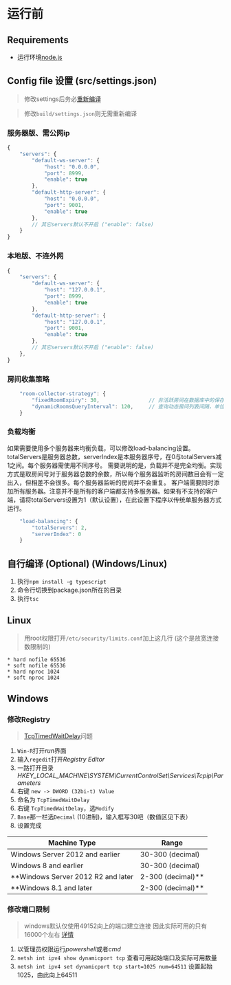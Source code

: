 # 运行前

## Requirements
 - 运行环境[node.js](https://nodejs.org/en/download/)

## Config file 设置 (src/settings.json)
> 修改settings后务必[重新编译](#自行编译-optional-windowslinux)

> 修改`build/settings.json`则无需重新编译

### 服务器版、需公网ip
```javascript
{
    "servers": {
        "default-ws-server": {
            "host": "0.0.0.0",
            "port": 8999,
            "enable": true
        },
        "default-http-server": {
            "host": "0.0.0.0",
            "port": 9001,
            "enable": true
        },
        // 其它servers默认不开启 ("enable": false)
    }
}
```

### 本地版、不连外网
```javascript
{
    "servers": {
        "default-ws-server": {
            "host": "127.0.0.1",
            "port": 8999,
            "enable": true
        },
        "default-http-server": {
            "host": "127.0.0.1",
            "port": 9001,
            "enable": true
        },
        // 其它servers默认不开启 ("enable": false)
    },
}
```


### 房间收集策略
```javascript
    "room-collector-strategy": {
        "fixedRoomExpiry": 30,                // 非活跃房间在数据库中的保存天数
        "dynamicRoomsQueryInterval": 120,     // 查询动态房间列表间隔，单位为秒
    }
```

### 负载均衡
如果需要使用多个服务器来均衡负载，可以修改load-balancing设置。totalServers是服务器总数，serverIndex是本服务器序号，在0与totalServers减1之间。每个服务器需使用不同序号。
需要说明的是，负载并不是完全均衡。实现方式是取房间号对于服务器总数的余数，所以每个服务器监听的房间数目会有一定出入，但相差不会很多。每个服务器监听的房间并不会重复。
客户端需要同时添加所有服务器。注意并不是所有的客户端都支持多服务器。如果有不支持的客户端，请将totalServers设置为1（默认设置），在此设置下程序以传统单服务器方式运行。
```javascript
    "load-balancing": {
        "totalServers": 2,
        "serverIndex": 0
    }
```

## 自行编译 (Optional) (Windows/Linux)
1. 执行`npm install -g typescript`
2. 命令行切换到package.json所在的目录
3. 执行`tsc`

## Linux
> 用root权限打开`/etc/security/limits.conf`加上这几行 (这个是放宽连接数限制的)
```
* hard nofile 65536
* soft nofile 65536
* hard nproc 1024
* soft nproc 1024
```

## Windows

### 修改Registry
> [TcpTimedWaitDelay](https://docs.microsoft.com/en-us/biztalk/technical-guides/settings-that-can-be-modified-to-improve-network-performance)问题
1. `Win-R`打开*run*界面
2. 输入`regedit`打开*Registry Editor*
3. 一路打开目录 *HKEY_LOCAL_MACHINE\SYSTEM\CurrentControlSet\Services\Tcpip\Parameters*
4. 右键 `new -> DWORD (32bi-t) Value`
5. 命名为 `TcpTimedWaitDelay`
6. 右键 `TcpTimedWaitDelay`，选`Modify`
7. `Base`那一栏选`Decimal` (10进制)，输入框写30吧（数值区见下表）
8. 设置完成

| Machine Type                              | Range                 |
|-------------------------------------------|-----------------------|
| Windows Server 2012 and earlier           | 30-300 (decimal)      |
| Windows 8 and earlier                     | 30-300 (decimal)      |
| **Windows Server 2012 R2 and later        | 2-300 (decimal)**     |
| **Windows 8.1 and later                   | 2-300 (decimal)**     |

### 修改端口限制
> windows默认仅使用49152向上的端口建立连接 因此实际可用的只有16000个左右 [详情](https://docs.microsoft.com/en-us/windows/client-management/troubleshoot-tcpip-port-exhaust)
1. 以管理员权限运行*powershell*或者*cmd*
2. `netsh int ipv4 show dynamicport tcp` 查看可用起始端口及实际可用数量
3. `netsh int ipv4 set dynamicport tcp start=1025 num=64511` 设置起始1025，由此向上64511
